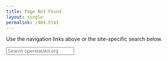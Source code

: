 ```yaml
---
title: Page Not Found
layout: single
permalink: /404.html
---
```


Use the navigation links above or the site-specific search below.

<form method="get" action="http://www.google.com/search" target="_blank">
<input type="hidden" name="sitesearch" value="opendatakit.org" />
<input type="text" name="q" maxlength="255" placeholder="Search opendatakit.org" />
</form>
